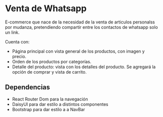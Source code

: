 # Venta de Whatsapp

E-commerce que nace de la necesidad de la venta de articulos personalss por mudanza, pretendiendo compartir entre los contactos de whatsapp solo un link.

Cuenta con:

- Página principal con vista general de los productos, con imagen y precio.
- Orden de los productos por categorías.
- Detalle del producto: vista con los detalles del producto. Se agregará la opción de comprar y vista de carrito.

## Dependencias

- React Router Dom para la navegación
- DaisyUI para dar estilo a distintos componentes
- Bootstrap para dar estilo a a NavBar
